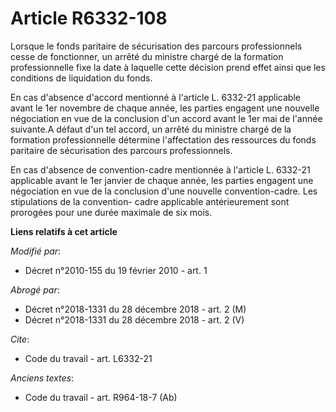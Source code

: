 # Article R6332-108

Lorsque le fonds paritaire de sécurisation des parcours professionnels cesse de fonctionner, un arrêté du ministre chargé de
la formation professionnelle fixe la date à laquelle cette décision prend effet ainsi que les conditions de liquidation du
fonds. 

En cas d'absence d'accord mentionné à l'article L. 6332-21 applicable avant le 1er novembre de chaque année, les parties
engagent une nouvelle négociation en vue de la conclusion d'un accord avant le 1er mai de l'année suivante.A défaut d'un tel
accord, un arrêté du ministre chargé de la formation professionnelle détermine l'affectation des ressources du fonds
paritaire de sécurisation des parcours professionnels. 

En cas d'absence de convention-cadre mentionnée à l'article L. 6332-21 applicable avant le 1er janvier de chaque année, les
parties engagent une négociation en vue de la conclusion d'une nouvelle convention-cadre. Les stipulations de la convention-
cadre applicable antérieurement sont prorogées pour une durée maximale de six mois.

**Liens relatifs à cet article**

_Modifié par_:

  - Décret n°2010-155 du 19 février 2010 - art. 1

_Abrogé par_:

  - Décret n°2018-1331 du 28 décembre 2018 - art. 2 (M)
  - Décret n°2018-1331 du 28 décembre 2018 - art. 2 (V)

_Cite_:

  - Code du travail - art. L6332-21

_Anciens textes_:

  - Code du travail - art. R964-18-7 (Ab)
